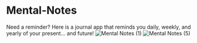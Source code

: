 # Mental-Notes
Need a reminder? Here is a journal app that reminds you daily, weekly, and yearly of your present... and future!
![Mental Notes (1)](https://github.com/eastk1m/Mental-Notes/assets/168964532/3a971722-5b58-4a5a-b5b0-d99b68d06ec4)
![Mental Notes (5)](https://github.com/eastk1m/Mental-Notes/assets/168964532/25e386a5-a6d3-49ac-bee6-700a9fd6a005)
